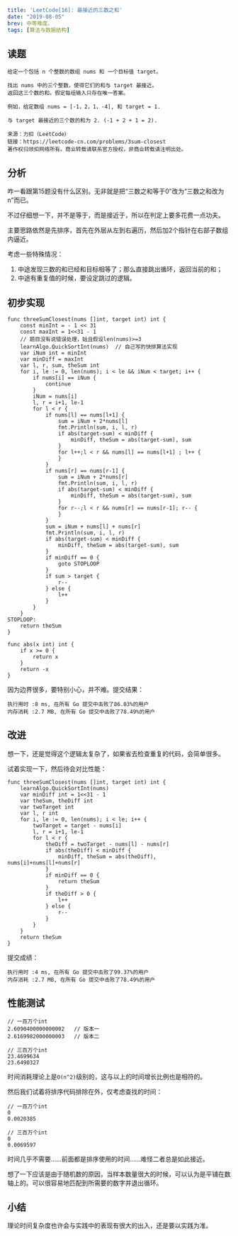 ```yaml lw-blog-meta
title: 'LeetCode[16]: 最接近的三数之和'
date: "2019-08-05"
brev: 中等难度。
tags: [算法与数据结构]
```


## 读题

```text
给定一个包括 n 个整数的数组 nums 和 一个目标值 target。

找出 nums 中的三个整数，使得它们的和与 target 最接近。
返回这三个数的和。假定每组输入只存在唯一答案。

例如，给定数组 nums = [-1，2，1，-4], 和 target = 1.

与 target 最接近的三个数的和为 2. (-1 + 2 + 1 = 2).

来源：力扣（LeetCode）
链接：https://leetcode-cn.com/problems/3sum-closest
著作权归领扣网络所有。商业转载请联系官方授权，非商业转载请注明出处。
```

## 分析

咋一看跟第15题没有什么区别。无非就是把“三数之和等于0”改为“三数之和改为n”而已。

不过仔细想一下，并不是等于，而是接近于，所以在判定上要多花费一点功夫。

主要思路依然是先排序，首先在外层从左到右遍历，然后加2个指针在右部子数组内逼近。

考虑一些特殊情况：

1. 中途发现三数的和已经和目标相等了；那么直接跳出循环，返回当前的和；
2. 中途有重复值的时候，要设定跳过的逻辑。

## 初步实现

```golang
func threeSumClosest(nums []int, target int) int {
    const minInt = - 1 << 31
    const maxInt = 1<<31 - 1
    // 题目没有说错误处理，姑且假设len(nums)>=3
    learnAlgo.QuickSortInt(nums)  // 自己写的快排算法实现
    var iNum int = minInt
    var minDiff = maxInt
    var l, r, sum, theSum int
    for i, le := 0, len(nums); i < le && iNum < target; i++ {
        if nums[i] == iNum {
            continue
        }
        iNum = nums[i]
        l, r = i+1, le-1
        for l < r {
            if nums[l] == nums[l+1] {
                sum = iNum + 2*nums[l]
                fmt.Println(sum, i, l, r)
                if abs(target-sum) < minDiff {
                    minDiff, theSum = abs(target-sum), sum
                }
                for l++;l < r && nums[l] == nums[l+1] ; l++ {
                }
            }
            if nums[r] == nums[r-1] {
                sum = iNum + 2*nums[r]
                fmt.Println(sum, i, l, r)
                if abs(target-sum) < minDiff {
                    minDiff, theSum = abs(target-sum), sum
                }
                for r--;l < r && nums[r] == nums[r-1]; r-- {
                }
            }
            sum = iNum + nums[l] + nums[r]
            fmt.Println(sum, i, l, r)
            if abs(target-sum) < minDiff {
                minDiff, theSum = abs(target-sum), sum
            }
            if minDiff == 0 {
                goto STOPLOOP
            }
            if sum > target {
                r--
            } else {
                l++
            }
        }
    }
STOPLOOP:
    return theSum
}

func abs(x int) int {
    if x >= 0 {
        return x
    }
    return -x
}
```

因为边界很多，要特别小心，并不难。提交结果：

```text
执行用时 :8 ms, 在所有 Go 提交中击败了86.03%的用户
内存消耗 :2.7 MB, 在所有 Go 提交中击败了78.49%的用户
```

## 改进

想一下，还是觉得这个逻辑太复杂了，如果省去检查重复的代码，会简单很多。

试着实现一下，然后待会对比性能：

```golang
func threeSumClosest(nums []int, target int) int {
    learnAlgo.QuickSortInt(nums)
    var minDiff int = 1<<31 - 1
    var theSum, theDiff int
    var twoTarget int
    var l, r int
    for i, le := 0, len(nums); i < le; i++ {
        twoTarget = target - nums[i]
        l, r = i+1, le-1
        for l < r {
            theDiff = twoTarget - nums[l] - nums[r]
            if abs(theDiff) < minDiff {
                minDiff, theSum = abs(theDiff), nums[i]+nums[l]+nums[r]
            }
            if minDiff == 0 {
                return theSum
            }
            if theDiff > 0 {
                l++
            } else {
                r--
            }
        }
    }
    return theSum
}
```

提交成绩：

```text
执行用时 :4 ms, 在所有 Go 提交中击败了99.37%的用户
内存消耗 :2.7 MB, 在所有 Go 提交中击败了78.49%的用户
```

## 性能测试



```text
// 一百万个int
2.6090400000000002   // 版本一
2.6169982000000003   // 版本二

// 三百万个int
23.4699634
23.6490327
```
时间消耗理论上是`O(n^2)`级别的，这与以上的时间增长比例也是相符的。

然后我们试着将排序代码排除在外，仅考虑查找的时间：

```text
// 一百万个int
0
0.0020385

// 三百万个int
0
0.0069597
```

时间几乎不需要……前面都是排序使用的时间……难怪二者总是如此接近。

想了一下应该是由于随机数的原因，当样本数量很大的时候，可以认为是平铺在数轴上的。可以很容易地匹配到所需要的数字并退出循环。

## 小结

理论时间复杂度也许会与实践中的表现有很大的出入，还是要以实践为准。
